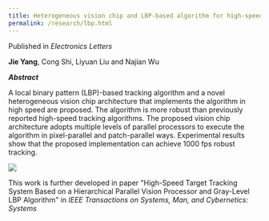 ```yaml
---
title: Heterogeneous vision chip and LBP-based algorithm for high-speed tracking
permalink: /research/lbp.html
---
```

Published in *Electronics Letters*

**Jie Yang**, Cong Shi, Liyuan Liu and Najian Wu


***Abstract***

A local binary pattern (LBP)-based tracking algorithm and a novel
heterogeneous vision chip architecture that implements the algorithm
in high speed are proposed. The algorithm is more robust than previously
reported high-speed tracking algorithms. The proposed
vision chip architecture adopts multiple levels of parallel processors
to execute the algorithm in pixel-parallel and patch-parallel ways.
Experimental results show that the proposed implementation can
achieve 1000 fps robust tracking.

![](https://jieyang1987.github.io/files/lbp_tracking.png)


This work is further developed in paper "High-Speed Target Tracking System Based on a Hierarchical Parallel Vision Processor and Gray-Level LBP Algorithm" in *IEEE Transactions on Systems, Man, and Cybernetics: Systems*
